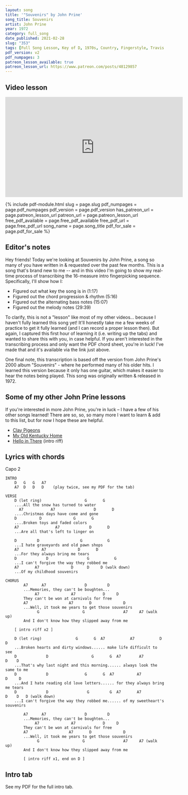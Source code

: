 ```yaml
---
layout: song
title: '"Souvenirs" by John Prine'
song_title: Souvenirs
artist: John Prine
year: 1972
category: full_song
date_published: 2021-02-28
slug: "353"
tags: [Full Song Lesson, Key of D, 1970s, Country, Fingerstyle, Travis Picking]
pdf_version: v2
pdf_numpages: 3
patreon_lesson_available: true
patreon_lesson_url: https://www.patreon.com/posts/48129857
---
```


<!-- pdf_for_sale: https://gum.co/TVhLq -->

## Video lesson

<iframe width="560" height="315" src="https://www.youtube.com/embed/dEOZ0WHnrrM" frameborder="0" allow="accelerometer; autoplay; encrypted-media; gyroscope; picture-in-picture" allowfullscreen></iframe>

{% include pdf-module.html slug = page.slug pdf_numpages = page.pdf_numpages pdf_version = page.pdf_version has_patreon_url = page.patreon_lesson_url patreon_url = page.patreon_lesson_url free_pdf_available = page.free_pdf_available free_pdf_url = page.free_pdf_url song_name = page.song_title pdf_for_sale = page.pdf_for_sale %}

## Editor's notes

Hey friends! Today we're looking at Souvenirs by John Prine, a song so many of you have written in & requested over the past few months. This is a song that's brand new to me -- and in this video I'm going to show my real-time process of transcribing the 16-measure intro fingerpicking sequence. Specifically, I'll show how I:

- Figured out what key the song is in (1:17)
- Figured out the chord progression & rhythm (5:16)
- Figured out the alternating bass notes (15:07)
- Figured out the melody notes (29:39)

To clarify, this is not a "lesson" like most of my other videos... because I haven't fully learned this song yet! It'll honestly take me a few weeks of practice to get it fully learned (and I can record a proper lesson then). But again, I captured this first hour of learning it (i.e. writing up the tabs) and wanted to share this with you, in case helpful. If you aren't interested in the transcribing process and only want the PDF chord sheet, you're in luck! I've made that and it's available via the link just above.

One final note, this transcription is based off the version from John Prine's 2000 album "Souvenirs" - where he performed many of his older hits. I learned this version because it only has one guitar, which makes it easier to hear the notes being played. This song was originally written & released in 1972.

## Some of my other John Prine lessons

If you're interested in more John Prine, you're in luck – I have a few of his other songs learned! There are so, so, so many more I want to learn & add to this list, but for now I hope these are helpful.

- [Clay Pigeons](http://playsongnotes.com/lessons/294/)
- [My Old Kentucky Home](http://playsongnotes.com/lessons/238/)
- [Hello in There](http://playsongnotes.com/lessons/295/) (intro riff)

## Lyrics with chords

Capo 2

    INTRO
        D   G   G   A7
        A7  D   D   D    (play twice, see my PDF for the tab)

    VERSE
        D (let ring)                   G       G
        ....All the snow has turned to water
    	  A7            A7                 D       D
        ....Christmas days have come and gone
        D          D              G       G   
        ....Broken toys and faded colors
        A7                A7             D       D
        ...Are all that's left to linger on

        D         D                  G           G
        ...I hate graveyards and old pawn shops
        A7          A7              D       D
        ...For they always bring me tears
        D             D                 G           G
        ...I can't forgive the way they robbed me
        A7       A7              D      D     D (walk down)
        ...Of my childhood souvenirs

    CHORUS
            A7      A7                 D         D
            ...Memories, they can't be boughten...
                 A7              A7            D     D
            They can't be won at carnivals for free
            A7                  A7       D              D       
            ...Well, it took me years to get those souvenirs
                  G                   G                 A7     A7 (walk up)
            And I don't know how they slipped away from me

        [ intro riff x2 ]

        D (let ring)               G       G  A7           A7           D    D
        ...Broken hearts and dirty windows...... make life difficult to see
        D             D                   G       G  A7        A7               D    D
        ...That's why last night and this morning...... always look the same to me
        D             D                G       G  A7          A7              D     D
        ...And I hate reading old love letters...... for they always bring me tears
        D             D                 G         G  A7       A7                D    D   D (walk down)
        ...I can't forgive the way they robbed me...... of my sweetheart's souvenirs

            A7      A7                 D         D
            ...Memories, they can't be boughten...
                 A7              A7            D     D
            They can't be won at carnivals for free
            A7                  A7       D              D       
            ...Well, it took me years to get those souvenirs
                  G                   G                 A7     A7 (walk up)
            And I don't know how they slipped away from me

    		[ intro riff x1, end on D ]

## Intro tab

See my PDF for the full intro tab.
